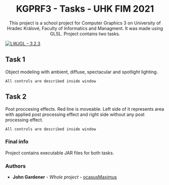 <h1 align="center"> KGPRF3 - Tasks - UHK FIM 2021 </h1>

<p align="center">This project is a school project for Computer Graphics 3 on University of Hradec Králové, Faculty of Informatics and Managment. It was made using GLSL. 
Project contains two tasks.</p>

[![LWJGL - 3.2.3](https://img.shields.io/badge/LWJGL-3.2.3-green?style=for-the-badge&logo=opengl)](https://https://www.lwjgl.org)

## Task 1
Object modeling with ambient, diffuse, spectacular and spotlight lighting.
```
All controls are described inside window
```

## Task 2
Post proccesing effects. Red line is moveable. Left side of it represents area with applied post processing effect and right side without any post processing effect.
```
All controls are described inside window
```

### Final info

Project contains executable JAR files for both tasks.


### Authors

* **John Gardener** - *Whole project* - [ocasusMaximus](https://github.com/ocasusMaximus)
